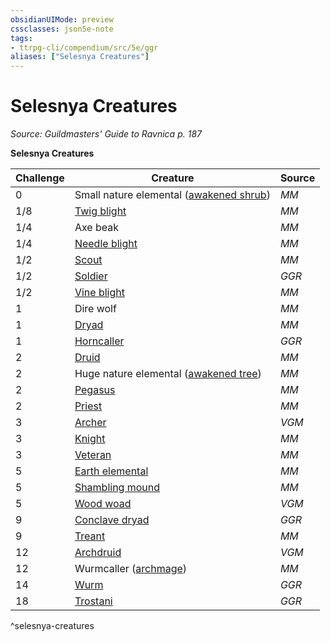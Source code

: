 ```yaml
---
obsidianUIMode: preview
cssclasses: json5e-note
tags:
- ttrpg-cli/compendium/src/5e/ggr
aliases: ["Selesnya Creatures"]
---
```

# Selesnya Creatures
*Source: Guildmasters' Guide to Ravnica p. 187* 

**Selesnya Creatures**

| Challenge | Creature | Source |
|-----------|----------|--------|
| 0 | Small nature elemental ([awakened shrub](awakened-shrub-xmm.md)) | *MM* |
| 1/8 | [Twig blight](twig-blight.md) | *MM* |
| 1/4 | Axe beak | *MM* |
| 1/4 | [Needle blight](needle-blight.md) | *MM* |
| 1/2 | [Scout](scout.md) | *MM* |
| 1/2 | [Soldier](soldier-ggr.md) | *GGR* |
| 1/2 | [Vine blight](vine-blight.md) | *MM* |
| 1 | Dire wolf | *MM* |
| 1 | [Dryad](dryad.md) | *MM* |
| 1 | [Horncaller](horncaller-ggr.md) | *GGR* |
| 2 | [Druid](druid.md) | *MM* |
| 2 | Huge nature elemental ([awakened tree](awakened-tree-xmm.md)) | *MM* |
| 2 | [Pegasus](pegasus.md) | *MM* |
| 2 | [Priest](priest.md) | *MM* |
| 3 | [Archer](archer-mpmm.md) | *VGM* |
| 3 | [Knight](knight-xmm.md) | *MM* |
| 3 | [Veteran](veteran.md) | *MM* |
| 5 | [Earth elemental](earth-elemental.md) | *MM* |
| 5 | [Shambling mound](shambling-mound.md) | *MM* |
| 5 | [Wood woad](wood-woad-mpmm.md) | *VGM* |
| 9 | [Conclave dryad](conclave-dryad-ggr.md) | *GGR* |
| 9 | [Treant](treant.md) | *MM* |
| 12 | [Archdruid](archdruid-mpmm.md) | *VGM* |
| 12 | Wurmcaller ([archmage](archmage.md)) | *MM* |
| 14 | [Wurm](wurm-ggr.md) | *GGR* |
| 18 | [Trostani](trostani-ggr.md) | *GGR* |
^selesnya-creatures